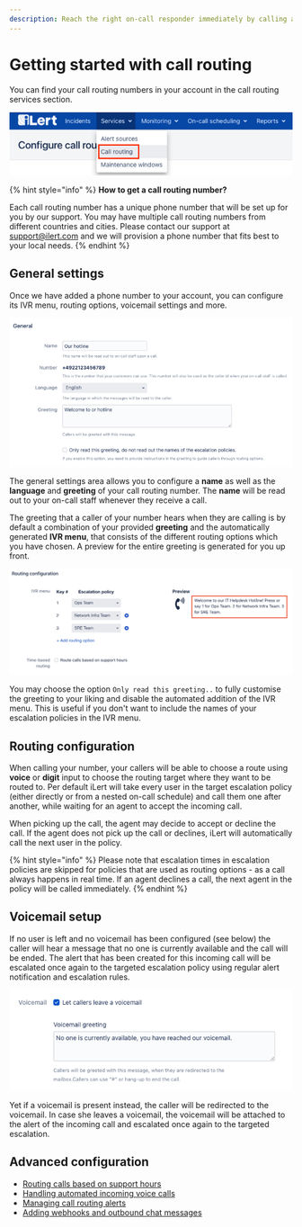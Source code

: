 ```yaml
---
description: Reach the right on-call responder immediately by calling a phone number
---
```


# Getting started with call routing

You can find your call routing numbers in your account in the call routing services section.

![](<../.gitbook/assets/image (18).png>)

{% hint style="info" %}
**How to get a call routing number?**

Each call routing number has a unique phone number that will be set up for you by our support. You may have multiple call routing numbers from different countries and cities. Please contact our support at support@ilert.com and we will provision a phone number that fits best to your local needs.
{% endhint %}

## General settings

Once we have added a phone number to your account, you can configure its IVR menu, routing options, voicemail settings and more.

![](<../.gitbook/assets/image (15).png>)

The general settings area allows you to configure a **name** as well as the **language** and **greeting** of your call routing number. The **name** will be read out to your on-call staff whenever they receive a call.

The greeting that a caller of your number hears when they are calling is by default a combination of your provided **greeting** and the automatically generated **IVR menu**, that consists of the different routing options which you have chosen. A preview for the entire greeting is generated for you up front.

![](<../.gitbook/assets/Screenshot 2021-10-28 at 09.23.45.png>)

You may choose the option `Only read this greeting..` to fully customise the greeting to your liking and disable the automated addition of the IVR menu. This is useful if you don't want to include the names of your escalation policies in the IVR menu.

## Routing configuration

When calling your number, your callers will be able to choose a route using **voice** or **digit** input to choose the routing target where they want to be routed to. Per default iLert will take every user in the target escalation policy (either directly or from a nested on-call schedule) and call them one after another, while waiting for an agent to accept the incoming call.

When picking up the call, the agent may decide to accept or decline the call. If the agent does not pick up the call or declines, iLert will automatically call the next user in the policy.

{% hint style="info" %}
Please note that escalation times in escalation policies are skipped for policies that are used as routing options - as a call always happens in real time. If an agent declines a call, the next agent in the policy will be called immediately.
{% endhint %}

## Voicemail setup

If no user is left and no voicemail has been configured (see below) the caller will hear a message that no one is currently available and the call will be ended. The alert that has been created for this incoming call will be escalated once again to the targeted escalation policy using regular alert notification and escalation rules.

![](<../.gitbook/assets/image (11).png>)

Yet if a voicemail is present instead, the caller will be redirected to the voicemail. In case she leaves a voicemail, the voicemail will be attached to the alert of the incoming call and escalated once again to the targeted escalation.

## Advanced configuration

* [Routing calls based on support hours](routing-calls-based-on-support-hours.md)
* [Handling automated incoming voice calls](voicemail-only-mode.md)
* [Managing call routing alerts](managing-call-routing-incidents.md)
* [Adding webhooks and outbound chat messages](adding-webhooks-and-outbound-chat-messages.md)
